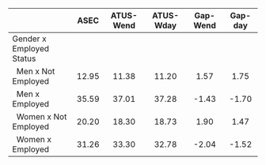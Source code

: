 
|                      |         ASEC |    ATUS-Wend |    ATUS-Wday |     Gap-Wend |      Gap-day |
| -------------------- | :----------: | :----------: | :----------: | :----------: | :----------: |
| Gender x Employed Status |              |              |              |              |              |
| &nbsp;&nbsp;Men x Not Employed |        12.95 |        11.38 |        11.20 |         1.57 |         1.75 |
| &nbsp;&nbsp;Men x Employed |        35.59 |        37.01 |        37.28 |        -1.43 |        -1.70 |
| &nbsp;&nbsp;Women x Not Employed |        20.20 |        18.30 |        18.73 |         1.90 |         1.47 |
| &nbsp;&nbsp;Women x Employed |        31.26 |        33.30 |        32.78 |        -2.04 |        -1.52 |


